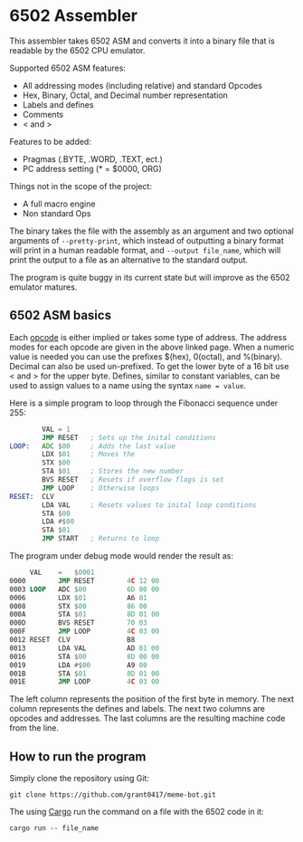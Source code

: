 # 6502 Assembler

This assembler takes 6502 ASM and converts it into a binary file
that is readable by the 6502 CPU emulator. 

Supported 6502 ASM features:
 * All addressing modes (including relative) and standard Opcodes
 * Hex, Binary, Octal, and Decimal number representation
 * Labels and defines
 * Comments
  * < and >
 
Features to be added:
 * Pragmas (.BYTE, .WORD, .TEXT, ect.)
 * PC address setting (* = $0000, ORG)
 
Things not in the scope of the project:
 * A full macro engine
 * Non standard Ops
 
The binary takes the file with the assembly as an argument and two optional 
arguments of `--pretty-print`, which instead of outputting a binary format will 
print in a human readable format, and `--output file_name`, which will print the 
output to a file as an alternative to the standard output.

The program is quite buggy in its current state but will improve as the 6502
emulator matures.
 
## 6502 ASM basics 

Each [opcode](https://www.masswerk.at/6502/6502_instruction_set.html) 
is either implied or takes some type of address. The address modes for each opcode
are given in the above linked page. When a numeric value is needed you can
use the prefixes $(hex), 0(octal), and %(binary). Decimal can also be used 
un-prefixed. To get the lower byte of a 16 bit use < and > for the upper byte. 
Defines, similar to constant variables, can be used to assign values to a name using
the syntax `name = value`.

Here is a simple program to loop through the Fibonacci sequence under 255:
```asm
        VAL = 1
        JMP RESET   ; Sets up the inital conditions
LOOP:   ADC $00     ; Adds the last value
        LDX $01     ; Moves the 
        STX $00
        STA $01     ; Stores the new number
        BVS RESET   ; Resets if overflow flags is set
        JMP LOOP    ; Otherwise loops
RESET:  CLV
        LDA VAL     ; Resets values to inital loop conditions
        STA $00
        LDA #$00
        STA $01
        JMP START   ; Returns to loop
```

The program under debug mode would render the result as: 
```asm
     VAL    =   $0001
0000        JMP RESET        4C 12 00
0003 LOOP   ADC $00          6D 00 00 
0006        LDX $01          A6 01 
0008        STX $00          86 00 
000A        STA $01          8D 01 00 
000D        BVS RESET        70 03 
000F        JMP LOOP         4C 03 00
0012 RESET  CLV              B8 
0013        LDA VAL          AD 01 00 
0016        STA $00          8D 00 00 
0019        LDA #$00         A9 00 
001B        STA $01          8D 01 00 
001E        JMP LOOP         4C 03 00
```

The left column represents the position of the first byte in memory. The next
column represents the defines and labels. The next two columns are opcodes and
addresses. The last columns are the resulting machine code from the line.

## How to run the program

Simply clone the repository using Git:

```shell script
git clone https://github.com/grant0417/meme-bot.git
```

The using [Cargo](https://www.rust-lang.org/learn/get-started) 
run the command on a file with the 6502 code in it:

```shell script
cargo run -- file_name
```
